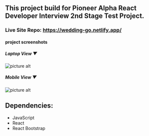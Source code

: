 ## This project build for Pioneer Alpha React Developer Interview 2nd Stage Test Project.

### Live Site Repo: https://wedding-go.netlify.app/

#### project screenshots
##### Laptop View ▼
![picture alt](https://github.com/shariful-pradhan-hridoy/pioneer-alpha-test-project/blob/master/src/assets/project-screenshots-laptop.png)


##### Mobile View ▼

![picture alt](https://github.com/shariful-pradhan-hridoy/pioneer-alpha-test-project/blob/master/src/assets/project-screenshots-mobile.jpg)


## Dependencies:
* JavaScript
* React
* React Bootstrap
